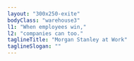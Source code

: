 ```yaml
---
layout: "300x250-exite"
bodyClass: "warehouse3"
l1: "When employees win,"
l2: "companies can too."
taglineTitle: "Morgan Stanley at Work"
taglineSlogan: ""
---
```

